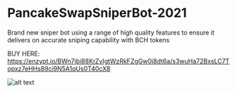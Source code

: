 # PancakeSwapSniperBot-2021
Brand new sniper bot using a range of high quality features to ensure it delivers on accurate sniping capability with BCH tokens

BUY HERE: https://enzypt.io/BWn7jbi88KrZvIgtWzRkFZgGw0j8dt6a/s3wuHa72BxsLC7Topxz7eHHs89ci9N5A1qUs0T40cX8


![alt text](https://i.imgur.com/7iNIZzu.jpg)
